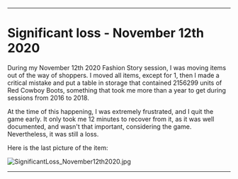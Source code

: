 
***

# Significant loss - November 12th 2020

During my November 12th 2020 Fashion Story session, I was moving items out of the way of shoppers. I moved all items, except for 1, then I made a critical mistake and put a table in storage that contained 2156299 units of Red Cowboy Boots, something that took me more than a year to get during sessions from 2016 to 2018.

At the time of this happening, I was extremely frustrated, and I quit the game early. It only took me 12 minutes to recover from it, as it was well documented, and wasn't that important, considering the game. Nevertheless, it was still a loss.

Here is the last picture of the item:

<!-- LinkV1 !-->
<!--![Screenshot_20201112-152210_Fashion Story.jpg](Screenshot_20201112-152210_Fashion Story.jpg)!-->
<!-- LinkV2!-->

![SignificantLoss_November12th2020.jpg](SignificantLoss_November12th2020.jpg)

***
